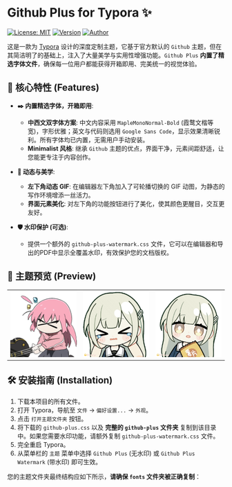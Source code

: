 # Github Plus for Typora ✨

[![License: MIT](https://img.shields.io/badge/License-MIT-yellow.svg)](https://opensource.org/licenses/MIT)
[![Version](https://img.shields.io/badge/Version-1.3-blue.svg)](https://github.com/33niang/typora-theme-github-plus)
[![Author](https://img.shields.io/badge/Author-33niang-orange.svg)](https://github.com/33niang)

这是一款为 [Typora](https://typora.io/) 设计的深度定制主题，它基于官方默认的 `Github` 主题，但在其简洁明了的基础上，注入了大量美学与实用性增强功能。`Github Plus` **内置了精选字体文件**，确保每一位用户都能获得开箱即用、完美统一的视觉体验。

## 🚀 核心特性 (Features)

* **✒️ 内置精选字体，开箱即用**:
    * **中西文双字体方案**: 中文内容采用 `MapleMonoNormal-Bold` (霞鹜文楷等宽)，字形优雅；英文与代码则选用 `Google Sans Code`，显示效果清晰锐利。所有字体均已内置，无需用户手动安装。
    * **Minimalist 风格**: 继承 `Github` 主题的优点，界面干净，元素间距舒适，让您能更专注于内容创作。

* **🎨 动态与美学**:
    * **左下角动态 GIF**: 在编辑器左下角加入了可轮播切换的 GIF 动图，为静态的写作环境增添一丝活力。
    * **界面元素美化**: 对左下角的功能按钮进行了美化，使其颜色更醒目，交互更友好。

* **🛡️ 水印保护 (可选)**:
    * 提供一个额外的 `github-plus-watermark.css` 文件，它可以在编辑器和导出的PDF中显示全覆盖水印，有效保护您的文档版权。

## 📸 主题预览 (Preview)

<table>
  <tr>
    <td><img src="./github-plus/img/bg5.gif" alt="Preview GIF 1" width="200"/></td>
    <td><img src="./github-plus/img/mutou.gif" alt="Preview GIF 2" width="200"/></td>
    <td><img src="./github-plus/img/mutou2.gif" alt="Preview GIF 3" width="200"/></td>
  </tr>
</table>

## 🛠️ 安装指南 (Installation)

1.  下载本项目的所有文件。
2.  打开 Typora，导航至 `文件` -> `偏好设置...` -> `外观`。
3.  点击 `打开主题文件夹` 按钮。
4.  将下载的 `github-plus.css` 以及 **完整的 `github-plus` 文件夹** 复制到该目录中。如果您需要水印功能，请额外复制 `github-plus-watermark.css` 文件。
5.  完全重启 Typora。
6.  从菜单栏的 `主题` 菜单中选择 `Github Plus` (无水印) 或 `Github Plus Watermark` (带水印) 即可生效。

您的主题文件夹最终结构应如下所示，**请确保 `fonts` 文件夹被正确复制**：
